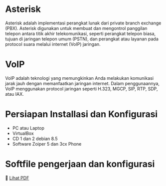 # Asterisk
Asterisk adalah implementasi perangkat lunak dari private branch exchange (PBX). Asterisk digunakan untuk membuat dan mengontrol panggilan telepon antara titik akhir telekomunikasi, seperti perangkat telepon biasa, tujuan di jaringan telepon umum (PSTN), dan perangkat atau layanan pada protocol suara melalui internet (VoIP) jaringan.

# VoIP
VoIP adalah teknologi yang memungkinkan Anda melakukan komunikasi jarak jauh dengan memanfaatkan jaringan internet. Dalam penggunaannya, VoIP menggunakan protocol jaringan seperti H.323, MGCP, SIP, RTP, SDP, atau IAX.

# Persiapan Installasi dan Konfigurasi 
- PC atau Laptop  
- VirtualBox 
- CD 1 dan 2 debian 8.5 
- Software Zoiper 5 dan 3cx Phone 

# Softfile pengerjaan dan konfigurasi
📄 [Lihat PDF](../Docs/Softfile/Konfigurasi2.pdf)


